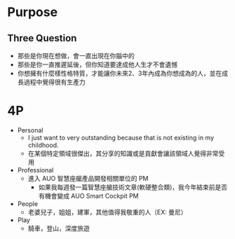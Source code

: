

#  Purpose

## Three Question
* 那些是你現在想做，會一直出現在你腦中的
* 那些是你一直推遲延後，但你知道要達成他人生才不會遺憾
* 你想擁有什麼樣性格特質，才能讓你未來2、3年內成為你想成為的人，並在成長過程中覺得很有生產力


# 4P
* Personal
  * I just want to very outstanding because that is not existing in my childhood.
  * 在某個特定領域很傑出，其分享的知識或是貢獻會讓該領域人覺得非常受用
* Professional
  * 進入 AUO 智慧座艙產品開發相關單位的 PM
    * 如果我每週發一篇智慧座艙技術文章(軟硬整合類)，我今年結束前是否有機會變成 AUO Smart Cockpit PM
* People
  * 老婆兒子，姐姐，建軍，其他值得我敬重的人（EX: 曼尼）
* Play
  * 騎車，登山，深度旅遊
